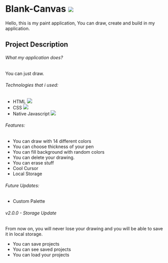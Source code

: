 # Blank-Canvas ![](https://img.shields.io/badge/blank--canvas-v2.0.0--dev-green)

Hello, this is my paint application, You can draw, create and build in my application. 

## Project Description

###### What my application does?

You can just draw.

###### Technologies that i used:

- HTML <img src = "https://img.shields.io/badge/HTML5-E34F26?style=for-the-badge&logo=html5&logoColor=white">
- CSS  <img src ="https://img.shields.io/badge/CSS3-1572B6?style=for-the-badge&logo=css3&logoColor=white">
- Native Javascript <img src ="https://img.shields.io/badge/JavaScript-323330?style=for-the-badge&logo=javascript&logoColor=F7DF1E">

###### Features:

- You can draw with 14 different colors
- You can choose thickness of your pen
- You can fill background with random colors
- You can delete your drawing.
- You can erase stuff
- Cool Cursor
- Local Storage

###### Future Updates:
- Custom Palette

###### v2.0.0 - Storage Update
From now on, you will never lose your drawing and you will be able to save it in local storage.

- You can save projects
- You can see saved projects
- You can load your projects
